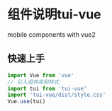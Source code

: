 # 组件说明tui-vue

mobile components with vue2
## 快速上手

```js
import Vue from 'vue'
// 引入组件库和样式
import tui from 'tui-vue'
import 'tui-vue/dist/style.css'
Vue.use(tui)
```
